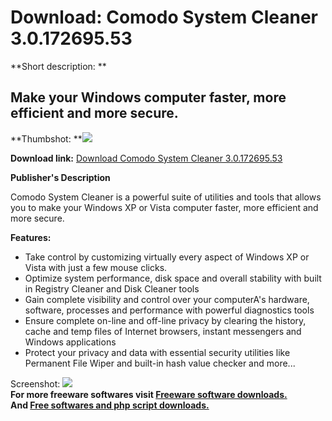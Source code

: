 # Download: Comodo System Cleaner 3.0.172695.53

**Short description: **

## Make your Windows computer faster, more efficient and more secure.

  
**Thumbshot: **![](http://www.freewarefiles.com/screenshot/comodosyscleaner_md.jpg)   
  
**Download link:** [Download Comodo System Cleaner 3.0.172695.53](http://freesoftwares.boysofts.com/Comodo-System-Cleaner_program_47724.html)  
  

**Publisher's Description**  
  

Comodo System Cleaner is a powerful suite of utilities and tools that allows
you to make your Windows XP or Vista computer faster, more efficient and more
secure.

**Features:**

  * Take control by customizing virtually every aspect of Windows XP or Vista with just a few mouse clicks. 
  * Optimize system performance, disk space and overall stability with built in Registry Cleaner and Disk Cleaner tools 
  * Gain complete visibility and control over your computerA's hardware, software, processes and performance with powerful diagnostics tools 
  * Ensure complete on-line and off-line privacy by clearing the history, cache and temp files of Internet browsers, instant messengers and Windows applications 
  * Protect your privacy and data with essential security utilities like Permanent File Wiper and built-in hash value checker and more... 

  
  
Screenshot: ![](http://www.freewarefiles.com/screenshot/comodosyscleaner.jpg)  
**For more freeware softwares visit [Freeware software downloads.](http://freesoftwares.boysofts.com/)**   
**And [Free softwares and php script downloads.](http://www.boysofts.com/)**

